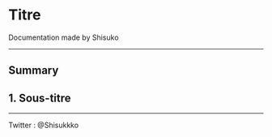 # Titre

Documentation made by Shisuko

*** 

## Summary

## 1. Sous-titre

***

Twitter : @Shisukkko
